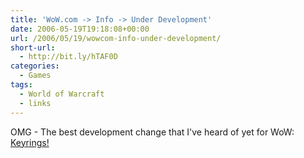 ```yaml
---
title: 'WoW.com -> Info -> Under Development'
date: 2006-05-19T19:18:08+00:00
url: /2006/05/19/wowcom-info-under-development/
short-url:
  - http://bit.ly/hTAF0D
categories:
  - Games
tags:
  - World of Warcraft
  - links
---
```

OMG - The best development change that I've heard of yet for WoW: [Keyrings!](http://www.worldofwarcraft.com/info/underdev/)